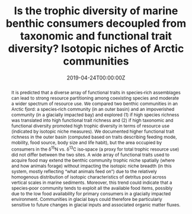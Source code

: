 ﻿---
title: "Is the trophic diversity of marine benthic consumers decoupled from taxonomic and functional trait diversity? Isotopic niches of Arctic communities"
authors:
- Włodarska‐Kowalczuk M.
- Aune M.
- <strong>Michel L. N.</strong>
- Zaborska A.
- Legeżyńska J
date: "2019-04-24T00:00:00Z"
doi: "10.1002/lno.11174"

# Schedule page publish date (NOT publication's date).
publishDate: "2017-01-01T00:00:00Z"

# Publication type.
# Legend: 0 = Uncategorized; 1 = Conference paper; 2 = Journal article;
# 3 = Preprint / Working Paper; 4 = Report; 5 = Book; 6 = Book section;
# 7 = Thesis; 8 = Patent
publication_types: ["2"]

# Publication name and optional abbreviated publication name.
publication: "*Limnology and Oceanography*, 65 (5): 2140-2151"
publication_short: ""

abstract: "It is predicted that a diverse array of functional traits in species‐rich assemblages can lead to strong resource partitioning among coexisting species and moderate a wider spectrum of resource use. We compared two benthic communities in an Arctic fjord: a species‐rich community (in an outer basin) and an impoverished community (in a glacially impacted bay) and explored (1) if high species richness was translated into high functional trait richness and (2) if high taxonomic and functional diversity promoted high trophic diversity in terms of resource use (indicated by isotopic niche measures). We documented higher functional trait richness in the outer basin (computed based on traits describing feeding mode, mobility, food source, body size and life habit), but the area occupied by consumers in the δ<sup>15</sup>N vs. δ<sup>13</sup>C iso‐space (a proxy for total trophic resource use) did not differ between the two sites. A wide array of functional traits used to acquire food may extend the benthic community trophic niche spatially (where and how animals forage) without impacting the isotopic niche breadth (in this system, mostly reflecting “what animals feed on”) due to the relatively homogenous distribution of isotopic characteristics of detritus pool across vertical scales in marine sediments. Moreover, this trend could indicate that a species‐poor community tends to exploit all the available food items, possibly due to the low food availability for primary consumers in a glacially impacted environment. Communities in glacial bays could therefore be particularly sensitive to future changes in glacial inputs and associated organic matter fluxes."

# Summary. An optional shortened abstract.
summary: 

tags: ["2019"]
featured: true

# links:
#- name: ""
#  url: ""
url_pdf:	http://hdl.handle.net/2268/234818
url_code: ''
url_dataset: ''
url_poster: ''
url_project: ''
url_slides: ''
url_source: ''
url_video: ''

# Featured image
# To use, add an image named `featured.jpg/png` to your page's folder. 
#image:
#  caption: 'Image credit: [**Unsplash**](https://unsplash.com/photos/jdD8gXaTZsc)'
#  focal_point: ""
#  preview_only: false

# Associated Projects (optional).
#   Associate this publication with one or more of your projects.
#   Simply enter your project's folder or file name without extension.
#   E.g. `internal-project` references `content/project/internal-project/index.md`.
#   Otherwise, set `projects: []`.
projects: [03-stable-isotopes-in-ecology, 01-polar-global-change, 04-anthropogenic-impacts]

# Slides (optional).
#   Associate this publication with Markdown slides.
#   Simply enter your slide deck's filename without extension.
#   E.g. `slides: "example"` references `content/slides/example/index.md`.
#   Otherwise, set `slides: ""`.
slides: ""
---
